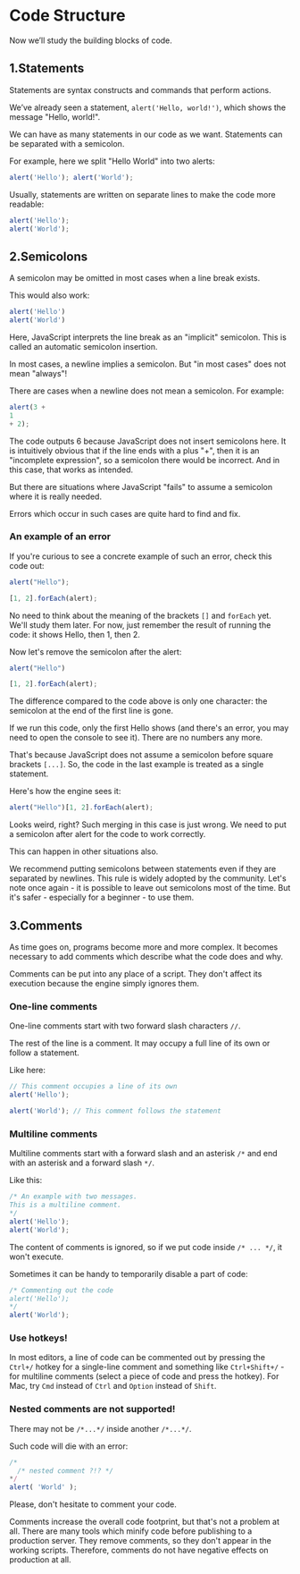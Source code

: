 # Code Structure
Now we’ll study the building blocks of code.

## 1.Statements

Statements are syntax constructs and commands that perform actions.

We’ve already seen a statement, `alert('Hello, world!')`, which shows the message "Hello, world!".

We can have as many statements in our code as we want. Statements can be separated with a semicolon.

For example, here we split "Hello World" into two alerts:

```javascript
alert('Hello'); alert('World');
```

Usually, statements are written on separate lines to make the code more readable:

```javascript
alert('Hello');
alert('World');
```

## 2.Semicolons

A semicolon may be omitted in most cases when a line break exists.

This would also work:

```javascript
alert('Hello')
alert('World')
```

Here, JavaScript interprets the line break as an "implicit" semicolon. This is called an automatic semicolon insertion.

In most cases, a newline implies a semicolon. But "in most cases" does not mean "always"!

There are cases when a newline does not mean a semicolon. For example:

```javascript
alert(3 +
1
+ 2);
```

The code outputs 6 because JavaScript does not insert semicolons here. It is intuitively obvious that if the line ends with a plus "+", then it is an "incomplete expression", so a semicolon there would be incorrect. And in this case, that works as intended.

But there are situations where JavaScript "fails" to assume a semicolon where it is really needed.

Errors which occur in such cases are quite hard to find and fix.

### An example of an error

If you're curious to see a concrete example of such an error, check this code out:

```javascript
alert("Hello");

[1, 2].forEach(alert);
```

No need to think about the meaning of the brackets `[]` and `forEach` yet. We'll study them later. For now, just remember the result of running the code: it shows Hello, then 1, then 2.

Now let's remove the semicolon after the alert:

```javascript
alert("Hello")

[1, 2].forEach(alert);
```

The difference compared to the code above is only one character: the semicolon at the end of the first line is gone.

If we run this code, only the first Hello shows (and there's an error, you may need to open the console to see it). There are no numbers any more.

That's because JavaScript does not assume a semicolon before square brackets `[...]`. So, the code in the last example is treated as a single statement.

Here's how the engine sees it:

```javascript
alert("Hello")[1, 2].forEach(alert);
```

Looks weird, right? Such merging in this case is just wrong. We need to put a semicolon after alert for the code to work correctly.

This can happen in other situations also.

We recommend putting semicolons between statements even if they are separated by newlines. This rule is widely adopted by the community. Let's note once again - it is possible to leave out semicolons most of the time. But it's safer - especially for a beginner - to use them.

## 3.Comments

As time goes on, programs become more and more complex. It becomes necessary to add comments which describe what the code does and why.

Comments can be put into any place of a script. They don't affect its execution because the engine simply ignores them.

### One-line comments

One-line comments start with two forward slash characters `//`.

The rest of the line is a comment. It may occupy a full line of its own or follow a statement.

Like here:

```javascript
// This comment occupies a line of its own
alert('Hello');

alert('World'); // This comment follows the statement
```

### Multiline comments

Multiline comments start with a forward slash and an asterisk `/*` and end with an asterisk and a forward slash `*/`.

Like this:

```javascript
/* An example with two messages.
This is a multiline comment.
*/
alert('Hello');
alert('World');
```

The content of comments is ignored, so if we put code inside `/* ... */`, it won't execute.

Sometimes it can be handy to temporarily disable a part of code:

```javascript
/* Commenting out the code
alert('Hello');
*/
alert('World');
```

### Use hotkeys!

In most editors, a line of code can be commented out by pressing the `Ctrl+/` hotkey for a single-line comment and something like `Ctrl+Shift+/` - for multiline comments (select a piece of code and press the hotkey). For Mac, try `Cmd` instead of `Ctrl` and `Option` instead of `Shift`.

### Nested comments are not supported!

There may not be `/*...*/` inside another `/*...*/`.

Such code will die with an error:

```javascript
/*
  /* nested comment ?!? */
*/
alert( 'World' );
```

Please, don't hesitate to comment your code.

Comments increase the overall code footprint, but that's not a problem at all. There are many tools which minify code before publishing to a production server. They remove comments, so they don't appear in the working scripts. Therefore, comments do not have negative effects on production at all.
```